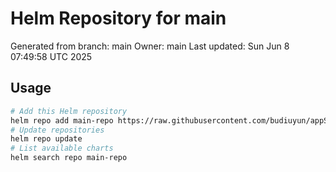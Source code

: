 # Helm Repository for main
Generated from branch: main
Owner: main
Last updated: Sun Jun  8 07:49:58 UTC 2025

## Usage
```bash
# Add this Helm repository
helm repo add main-repo https://raw.githubusercontent.com/budiuyun/appStore/helm-main/
# Update repositories
helm repo update
# List available charts
helm search repo main-repo
```
